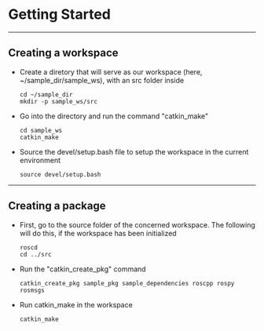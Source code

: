 # Getting Started
---

## Creating a workspace

- Create a diretory that will serve as our workspace (here, ~/sample_dir/sample_ws), with an src folder inside
  	```
  	cd ~/sample_dir
  	mkdir -p sample_ws/src
  	```
- Go into the directory and run the command "catkin_make"
  	```
  	cd sample_ws
  	catkin_make
  	```
- Source the devel/setup.bash file to setup the workspace in the current environment
  	```
  	source devel/setup.bash
  	```
---
## Creating a package

- First, go to the source folder of the concerned workspace. The following will do this, if the workspace has been initialized
  	```
  	roscd
  	cd ../src
  	```
- Run the "catkin_create_pkg" command
  	```
	catkin_create_pkg sample_pkg sample_dependencies roscpp rospy rosmsgs
	```
- Run catkin_make in the workspace 
	```
	catkin_make
	```
